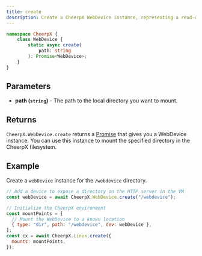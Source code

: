 ```yaml
---
title: create
description: Create a CheerpX WebDevice instance, representing a read-only HTTP-based filesystem for CheerpX.
---
```


```ts
namespace CheerpX {
	class WebDevice {
		static async create(
			path: string
		): Promise<WebDevice>;
	}
}
```

## Parameters

- **path (`string`)** - The path to the local directory you want to mount.

## Returns

`CheerpX.WebDevice.create` returns a [Promise] that gives you a WebDevice instance. You can use this instance to mount the specified directory in the CheerpX filesystem.

## Example

Create a `webDevice` instance for the `/webdevice` directory.

```js
// Add a device to expose a directory on the HTTP server in the VM
const webDevice = await CheerpX.WebDevice.create("/webdevice");

// Initialize the CheerpX environment
const mountPoints = [
  // Mount the WebDevice to a known location
  { type: "dir", path: "/webdevice", dev: webDevice },  
];
const cx = await CheerpX.Linux.create({
  mounts: mountPoints,
});
```

[Promise]: https://developer.mozilla.org/en-US/docs/Web/JavaScript/Reference/Global_Objects/Promise
